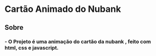 # Cartão Animado do Nubank

## Sobre

### - O Projeto é uma animação do cartão da nubank , feito com html, css e javascript.

